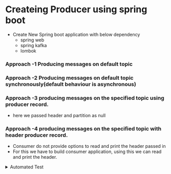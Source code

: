 # Createing Producer using spring boot
  - Create New Spring boot application with below dependency
     - spring web
     - spring kafka
     - lombok
### Approach -1 Producing messages on default topic 
### Approach -2 Producing messages on default topic synchronously(default behaviour is asynchronous)
### Approach -3 producing messages on the specified topic using producer record.
 - here we passed header and partition as null
### Approach -4 producing messages on the specified topic with header producer record.
  - Consumer do not provide options to read and print the header passed in
  - For this we have to build consumer application, using this we can read and print the header.

<details>
  <summary>Automated Test</summary
    <p>
    kfsk
    </p>
</details
  


